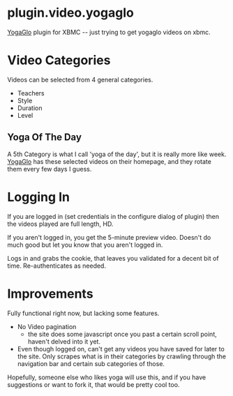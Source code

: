 plugin.video.yogaglo
====================

[YogaGlo](http://www.yogaglo.com) plugin for XBMC -- just trying to
get yogaglo videos on xbmc.

Video Categories
================

Videos can be selected from 4 general categories.

* Teachers
* Style
* Duration
* Level

## Yoga Of The Day ##

A 5th Category is what I call 'yoga of the day', but it is really more
like week. [YogaGlo](http://www.yogaglo.com) has these selected videos
on their homepage, and they rotate them every few days I guess.

Logging In
==========

If you are logged in (set credentials in the configure dialog of
plugin) then the videos played are full length, HD.

If you aren't logged in, you get the 5-minute preview video.  Doesn't
do much good but let you know that you aren't logged in.

Logs in and grabs the cookie, that leaves you validated for a decent
bit of time.  Re-authenticates as needed.

Improvements
============

Fully functional right now, but lacking some features.

* No Video pagination
  - the site does some javascript once you past a certain scroll
    point, haven't delved into it yet.
* Even though logged on, can't get any videos you have saved for later
  to the site.  Only scrapes what is in their categories by crawling
  through the navigation bar and certain sub categories of those.

Hopefully, someone else who likes yoga will use this, and if you have
suggestions or want to fork it, that would be pretty cool too.
